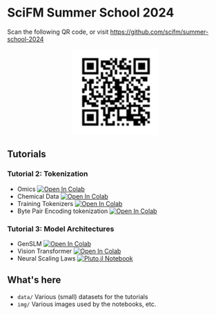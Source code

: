 # SciFM Summer School 2024

Scan the following QR code, or visit https://github.com/scifm/summer-school-2024
<p align="center">
    <img src="img/repo_qr.svg" alt="QR Code for Tutorial" width="200"/>
</p>

## Tutorials

### Tutorial 2: Tokenization

- Omics [![Open In Colab](https://colab.research.google.com/assets/colab-badge.svg)](https://colab.research.google.com/github/scifm/intro-to-tokenizers/blob/main/omics.ipynb)
- Chemical Data [![Open In Colab](https://colab.research.google.com/assets/colab-badge.svg)](https://colab.research.google.com/github/scifm/intro-to-tokenizers/blob/main/ChemicalData.ipynb)
- Training Tokenizers [![Open In Colab](https://colab.research.google.com/assets/colab-badge.svg)](https://colab.research.google.com/github/scifm/intro-to-tokenizers/blob/main/Training_Tokenizers.ipynb)
- Byte Pair Encoding tokenization [![Open In Colab](https://colab.research.google.com/assets/colab-badge.svg)](https://colab.research.google.com/github/scifm/intro-to-tokenizers/blob/main/Byte_Pair_Encoding_tokenization.ipynb)

### Tutorial 3: Model Architectures

- GenSLM [![Open In Colab](https://colab.research.google.com/assets/colab-badge.svg)](https://colab.research.google.com/github/scifm/intro-to-tokenizers/blob/main/GenSLM_Downstream.ipynb)
- Vision Transformer [![Open In Colab](https://colab.research.google.com/assets/colab-badge.svg)](https://colab.research.google.com/github/scifm/intro-to-tokenizers/blob/main/ViT_SciFM.ipynb) 
- Neural Scaling Laws [![Pluto.jl Notebook](https://img.shields.io/badge/Neural_Scaling_Laws-a?style=flat-square&logo=Julia&label=Pluto.jl)](https://scifm.ai/summer-school-2024/neural_scaling_laws.html)


## What's here

- `data/` Various (small) datasets for the tutorials
- `img/` Various images used by the notebooks, etc.

